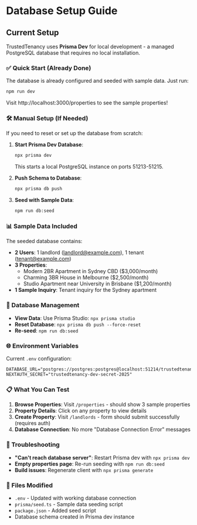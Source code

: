 # Database Setup Guide

## Current Setup

TrustedTenancy uses **Prisma Dev** for local development - a managed PostgreSQL database that requires no local installation.

### ✅ Quick Start (Already Done)

The database is already configured and seeded with sample data. Just run:

```bash
npm run dev
```

Visit http://localhost:3000/properties to see the sample properties!

### 🛠️ Manual Setup (If Needed)

If you need to reset or set up the database from scratch:

1. **Start Prisma Dev Database**:
   ```bash
   npx prisma dev
   ```
   This starts a local PostgreSQL instance on ports 51213-51215.

2. **Push Schema to Database**:
   ```bash
   npx prisma db push
   ```

3. **Seed with Sample Data**:
   ```bash
   npm run db:seed
   ```

### 📊 Sample Data Included

The seeded database contains:
- **2 Users**: 1 landlord (landlord@example.com), 1 tenant (tenant@example.com)
- **3 Properties**: 
  - Modern 2BR Apartment in Sydney CBD ($3,000/month)
  - Charming 3BR House in Melbourne ($2,500/month)  
  - Studio Apartment near University in Brisbane ($1,200/month)
- **1 Sample Inquiry**: Tenant inquiry for the Sydney apartment

### 🔧 Database Management

- **View Data**: Use Prisma Studio: `npx prisma studio`
- **Reset Database**: `npx prisma db push --force-reset`
- **Re-seed**: `npm run db:seed`

### 🌐 Environment Variables

Current `.env` configuration:
```env
DATABASE_URL="postgres://postgres:postgres@localhost:51214/trustedtenancy?..."
NEXTAUTH_SECRET="trustedtenancy-dev-secret-2025"
```

### 📋 What You Can Test

1. **Browse Properties**: Visit `/properties` - should show 3 sample properties
2. **Property Details**: Click on any property to view details
3. **Create Property**: Visit `/landlords` - form should submit successfully (requires auth)
4. **Database Connection**: No more "Database Connection Error" messages

### 🚨 Troubleshooting

- **"Can't reach database server"**: Restart Prisma dev with `npx prisma dev`
- **Empty properties page**: Re-run seeding with `npm run db:seed`
- **Build issues**: Regenerate client with `npx prisma generate`

### 📁 Files Modified

- `.env` - Updated with working database connection
- `prisma/seed.ts` - Sample data seeding script
- `package.json` - Added seed script
- Database schema created in Prisma dev instance